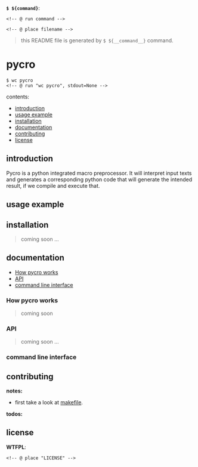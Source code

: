 <!-- @ divert 0 -->

<!-- @ def run_command(command, syntax=''): -->
__`$ ${command}`__:
```${syntax}
<!-- @ run command -->
```
<!-- @ end def -->

<!-- @ def include_file(filename, syntax=''): -->
```${syntax}
<!-- @ place filename -->
```
<!-- @ end def -->

<!-- @ divert -->

> this README file is generated by `$ ${__command__}` command.

# pycro

```
$ wc pycro
<!-- @ run "wc pycro", stdout=None -->
```

contents:
- [introduction](#introduction)
- [usage example](#usage-example)
- [installation](#installation)
- [documentation](#documentation)
- [contributing](#contributing)
- [license](#license)

## introduction
Pycro is a python integrated macro preprocessor. It will interpret input texts
and generates a corresponding python code that will generate the intended
result, if we compile and execute that.

## usage example
<!-- @ place "examples/hello-world/README.md"-->

## installation
> coming soon ...

## documentation
- [How pycro works](#How-pycro-works)
- [API](#API)
- [command line interface](#command-line-interface)

### How pycro works
> coming soon

### API
> coming soon ...

### command line interface
<!-- # run_command("./pycro {}help".format('-' * 2)) -->

## contributing

__notes:__

- first take a look at [makefile](makefile).

__todos:__

<!-- @ run "cat todos.md" -->

## license
__WTFPL__:
```
<!-- @ place "LICENSE" -->
```


